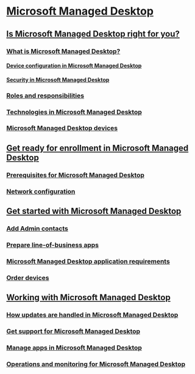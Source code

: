 # [Microsoft Managed Desktop](index.md)
## [Is Microsoft Managed Desktop right for you?](intro/index.md)
### [What is Microsoft Managed Desktop?](intro/how-managed-desktop-works.md)
#### [Device configuration in Microsoft Managed Desktop](get-started/device-policies.md)
#### [Security in Microsoft Managed Desktop](get-started/security.md)
### [Roles and responsibilities](intro/roles-and-responsibilities.md)
### [Technologies in Microsoft Managed Desktop](intro/technologies-and-devices.md)
### [Microsoft Managed Desktop devices](intro/device-list.md)
## [Get ready for enrollment in Microsoft Managed Desktop](get-ready/index.md)
### [Prerequisites for Microsoft Managed Desktop](intro/prerequisites.md)
### [Network configuration](get-ready/network.md)
## [Get started with Microsoft Managed Desktop](get-started/index.md)
### [Add Admin contacts](get-started/add-admin-contacts.md)
### [Prepare line-of-business apps](get-started/apps.md)
### [Microsoft Managed Desktop application requirements](get-started/mmd-app-requirements.md)
### [Order devices](get-started/devices.md)
## [Working with Microsoft Managed Desktop](working-with-managed-desktop/index.md)
### [How updates are handled in Microsoft Managed Desktop](working-with-managed-desktop/updates.md)
### [Get support for Microsoft Managed Desktop](working-with-managed-desktop/support.md)
### [Manage apps in Microsoft Managed Desktop](working-with-managed-desktop/manage-apps.md)
### [Operations and monitoring for Microsoft Managed Desktop](working-with-managed-desktop/operations-and-monitoring.md)

